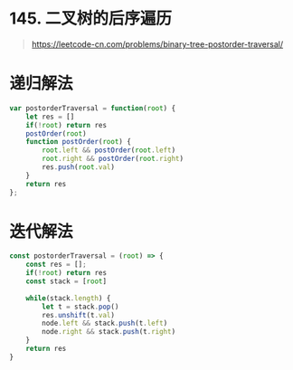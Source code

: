 # 145. 二叉树的后序遍历

> https://leetcode-cn.com/problems/binary-tree-postorder-traversal/

# 递归解法

```js
var postorderTraversal = function(root) {
    let res = []
    if(!root) return res
    postOrder(root)
    function postOrder(root) {
        root.left && postOrder(root.left)
        root.right && postOrder(root.right)
        res.push(root.val)
    }
    return res
};
```

# 迭代解法

```js
const postorderTraversal = (root) => {
    const res = [];
    if(!root) return res
    const stack = [root]
    
    while(stack.length) {
        let t = stack.pop()
        res.unshift(t.val)
        node.left && stack.push(t.left)
        node.right && stack.push(t.right)
    }
    return res
}
```